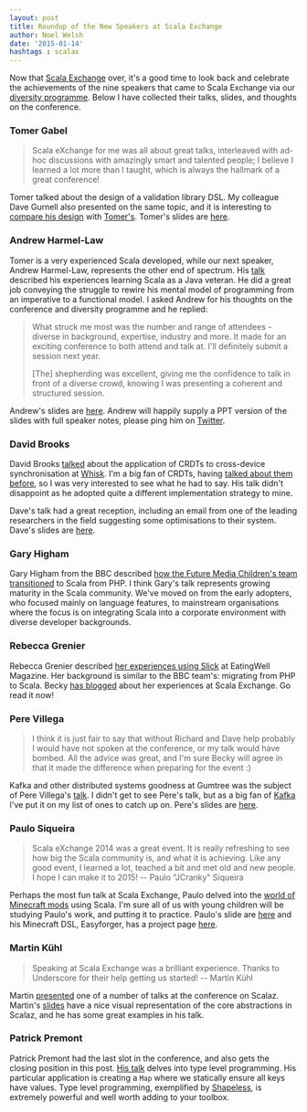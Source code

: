 ```yaml
---
layout: post
title: Roundup of the New Speakers at Scala Exchange
author: Noel Welsh
date: '2015-01-14'
hashtags : scalax
---
```


Now that [Scala Exchange](https://skillsmatter.com/conferences/1948-scala-exchange-2014#program) over, it's a good time to look back and celebrate the achievements of the nine speakers that came to Scala Exchange via our [diversity programme](http://underscoreconsulting.com/blog/posts/2014/06/30/underscores-new-speaker-program.html). Below I have collected their talks, slides, and thoughts on the conference.

<!-- break -->

### Tomer Gabel

> Scala eXchange for me was all about great talks, interleaved with ad-hoc discussions with amazingly smart and talented people; I believe I learned a lot more than I taught, which is always the hallmark of a great conference!

Tomer talked about the design of a validation library DSL. My colleague Dave Gurnell also presented on the same topic, and it is interesting to [compare his design](https://skillsmatter.com/skillscasts/5837-functional-data-validation) with [Tomer's](https://skillsmatter.com/skillscasts/5947-a-field-guide-to-dsl-design). Tomer's slides are [here](http://www.slideshare.net/holograph/a-field-guide-to-dsl-design-in-scala).


### Andrew Harmel-Law

Tomer is a very experienced Scala developed, while our next speaker, Andrew Harmel-Law,  represents the other end of spectrum. His [talk](https://skillsmatter.com/skillscasts/5835-bootstrapping-a-scala-mindset) described his experiences learning Scala as a Java veteran. He did a great job conveying the struggle to rewire his mental model of programming from an imperative to a functional model. I asked Andrew for his thoughts on the conference and diversity programme and he replied:

> What struck me most was the number and range of attendees - diverse in background, expertise, industry and more.  It made for an exciting conference to both attend and talk at.  I'll definitely submit a session next year.
>
> [The] shepherding was excellent, giving me the confidence to talk in front of a diverse crowd, knowing I was presenting a coherent and structured session.

Andrew's slides are [here](http://www.slideshare.net/al94781/bootstrapping-a-scala-mindset-scala-exchange-2014). Andrew will happily supply a PPT version of the slides with full speaker notes, please ping him on [Twitter](https://twitter.com/al94781).


### David Brooks

David Brooks [talked](https://skillsmatter.com/skillscasts/5838-shopping-around-with-crdts-at-whisk) about the application of CRDTs to cross-device synchronisation at [Whisk](http://whisk.co.uk). I'm a big fan of CRDTs, having [talked about them before](http://underscore.io/blog/posts/2013/12/20/crdts-for-fun-and-eventual-profit.html), so I was very interested to see what he had to say. His talk didn't disappoint as he adopted quite a different implementation strategy to mine.

Dave's talk had a great reception, including an email from one of the leading researchers in the field suggesting some optimisations to their system. Dave's slides are [here](http://www.slideshare.net/junglebarry/shopping-around-with-crdts-at-whisk).


### Gary Higham

Gary Higham from the BBC described [how the Future Media Children's team transitioned](https://skillsmatter.com/skillscasts/5839-playing-with-scala-moving-children-into-scala-and-play-at-the-bbc) to Scala from PHP. I think Gary's talk represents growing maturity in the Scala community. We've moved on from the early adopters, who focused mainly on language features, to mainstream organisations where the focus is on integrating Scala into a corporate environment with diverse developer backgrounds.


### Rebecca Grenier

Rebecca Grenier described [her experiences using Slick](https://skillsmatter.com/skillscasts/5851-slick-bringing-scala-s-powerful-features-to-your-database-access) at EatingWell Magazine. Her background is similar to the BBC team's: migrating from PHP to Scala. Becky [has blogged](http://www.rebeccagrenier.com/speaking-at-scalax-2014) about her experiences at Scala Exchange. Go read it now!


### Pere Villega

> I think it is just fair to say that without Richard and Dave help probably I would have not spoken at the conference, or my talk would have bombed. All the advice was great, and I'm sure Becky will agree in that it made the difference when preparing for the event :)

Kafka and other distributed systems goodness at Gumtree was the subject of Pere Villega's [talk](https://skillsmatter.com/skillscasts/5845-the-process-using-kafka-to-drive-microservices-architecture). I didn't get to see Pere's talk, but as a big fan of [Kafka](http://kafka.apache.org/) I've put it on my list of ones to catch up on. Pere's slides are [here](https://github.com/pvillega/talk_scalaX2014).


### Paulo Siqueira

> Scala eXchange 2014 was a great event. It is really refreshing to see how big the Scala community is, and what it is achieving. Like any good event, I learned a lot, teached a bit and met old and new people. I hope I can make it to 2015! -- Paulo "JCranky" Siqueira

Perhaps the most fun talk at Scala Exchange, Paulo delved into the [world of Minecraft mods](https://skillsmatter.com/skillscasts/5850-minecraft-and-scala-creating-a-dsl-to-enable-kids-to-create-minecraft-mods) using Scala. I'm sure all of us with young children will be studying Paulo's work, and putting it to practice. Paulo's slide are [here](http://www.slideshare.net/jcranky/minecraft-and-scala-creating-a-dsl-to-enable-kids-to-create-minecraft-mods) and his Minecraft DSL, Easyforger, has a project page [here](http://easyforger.com).


### Martin Kühl

> Speaking at Scala Exchange was a brilliant experience. Thanks to Underscore for their help getting us started! -- Martin Kühl

Martin [presented](https://skillsmatter.com/skillscasts/5985-concrete-abstraction-with-scalaz) one of a number of talks at the conference on Scalaz. Martin's [slides](https://speakerdeck.com/mkhl/concrete-abstraction-with-scalaz-scala-exchange-2014) have a nice visual representation of the core abstractions in Scalaz, and he has some great examples in his talk.


### Patrick Premont

Patrick Premont had the last slot in the conference, and also gets the closing position in this post. [His talk](https://skillsmatter.com/skillscasts/5949-evolving-identifiers-and-total-maps) delves into type level programming. His particular application is creating a `Map` where we statically ensure all keys have values. Type level programming, exemplified by [Shapeless](https://github.com/milessabin/shapeless), is extremely powerful and well worth adding to your toolbox.
